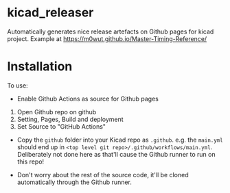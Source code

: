 # kicad_releaser

Automatically generates nice release artefacts on Github pages for kicad project.
Example at https://m0wut.github.io/Master-Timing-Reference/ 


# Installation

To use:

* Enable Github Actions as source for Github pages
1) Open Github repo on github
2) Setting, Pages, Build and deployment
3) Set Source to "GitHub Actions"

* Copy the `github` folder into your Kicad repo as `.github`. e.g. the `main.yml` should end up in `<top level git repo>/.github/workflows/main.yml`. Deliberately not done here as that'll cause the Github runner to run on this repo!

* Don't worry about the rest of the source code, it'll be cloned automatically through the Github runner.